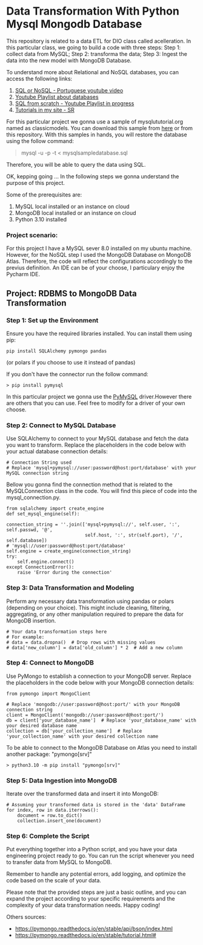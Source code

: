   # Data Transformation With Python Mysql Mongodb Database

This repository is related to a data ETL for DIO class called acelleration. In this particular class, we going to build a code with three steps: Step 1: collect data from MySQL; Step 2: transforma the data; Step 3: Ingest the data into the new model with MongoDB Database.

To understand more about Relational and NoSQL databases, you can access the following links:
1. [SQL or NoSQL - Portuguese youtube video](https://youtu.be/o8i2KZiIW4Y)
3. [Youtube Playlist about databases](https://youtube.com/playlist?list=PLigQ9zMmlIqK38m2kShipMoquEcasoWKZ)
4. [SQL from scratch - Youtube Playlist in progress](https://youtube.com/playlist?list=PLigQ9zMmlIqIc2xi1Sg902zCscNndIvDp)
5. [Tutorials in my site - SR](https://simplificandoredes.com/)

For this particular project we gonna use a sample of mysqlututorial.org named as classicmodels. You can download this sample from [here](https://www.mysqltutorial.org/mysql-sample-database.aspx) or from this repository. With this samples in hands, you will restore the database using the follow command:

  > mysql -u <user> -p -t < mysqlsampledatabase.sql

Therefore, you will be able to query the data using SQL.

OK, kepping going ... In the following steps we gonna understand the purpose of this project.

Some of the prerequisites are:
1. MySQL local installed or an instance on cloud
2. MongoDB local installed or an instance on cloud
3. Python 3.10 installed

### Project scenario:

For this project I have a MySQL sever 8.0 installed on my ubuntu machine. However, for the NoSQL step I used the MongoDB Database on MongoDB Atlas. Therefore, the code will reflect the configurations accordingly to the previus definition. An IDE can be of your choose, I particulary enjoy the Pycharm IDE.


## Project: RDBMS to MongoDB Data Transformation

### Step 1: Set up the Environment

Ensure you have the required libraries installed. You can install them using pip:

    pip install SQLAlchemy pymongo pandas

(or polars if you choose to use it instead of pandas)

If you don't have the connector run the follow command:

    > pip install pymysql

In this particular project we gonna use the [PyMySQL](https://pypi.org/project/pymysql/) driver.However there are others that you can use. Feel free to modify for a driver of your own choose.

### Step 2: Connect to MySQL Database

Use SQLAlchemy to connect to your MySQL database and fetch the data you want to transform. Replace the placeholders in the code below with your actual database connection details:

    # Connection String used 
    # Replace 'mysql+pymysql://user:password@host:port/database' with your MySQL connection string

Bellow you gonna find the connection method that is related to the MySQLConnection class in the code. You will find this piece of code into the mysql_connection.py. 

    from sqlalchemy import create_engine
    def set_mysql_engine(self):

    connection_string = ''.join(['mysql+pymysql://', self.user, ':', self.passwd, '@',
                                 self.host, ':', str(self.port), '/', self.database])
    # 'mysql://user:password@host:port/database'
    self.engine = create_engine(connection_string)
    try:
        self.engine.connect()
    except ConnectionError():
        raise 'Error during the connection'


### Step 3: Data Transformation and Modeling

Perform any necessary data transformation using pandas or polars (depending on your choice). This might include cleaning, filtering, aggregating, or any other manipulation required to prepare the data for MongoDB insertion.

    # Your data transformation steps here
    # For example:
    # data = data.dropna()  # Drop rows with missing values
    # data['new_column'] = data['old_column'] * 2  # Add a new column

### Step 4: Connect to MongoDB

Use PyMongo to establish a connection to your MongoDB server. Replace the placeholders in the code below with your MongoDB connection details:

    from pymongo import MongoClient

    # Replace 'mongodb://user:password@host:port/' with your MongoDB connection string
    client = MongoClient('mongodb://user:password@host:port/')
    db = client['your_database_name']  # Replace 'your_database_name' with your desired database name
    collection = db['your_collection_name']  # Replace 'your_collection_name' with your desired collection name

To be able to connect to the MongoDB Database on Atlas you need to install another package: "pymongo[srv]"

    > python3.10 -m pip install "pymongo[srv]"


### Step 5: Data Ingestion into MongoDB

Iterate over the transformed data and insert it into MongoDB:

    # Assuming your transformed data is stored in the 'data' DataFrame
    for index, row in data.iterrows():
        document = row.to_dict()
        collection.insert_one(document)

### Step 6: Complete the Script

Put everything together into a Python script, and you have your data engineering project ready to go. You can run the script whenever you need to transfer data from MySQL to MongoDB.

Remember to handle any potential errors, add logging, and optimize the code based on the scale of your data.

Please note that the provided steps are just a basic outline, and you can expand the project according to your specific requirements and the complexity of your data transformation needs. Happy coding!

Others sources:
- https://pymongo.readthedocs.io/en/stable/api/bson/index.html
- https://pymongo.readthedocs.io/en/stable/tutorial.html#
